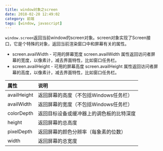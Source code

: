 ```yaml
---
title: window对象之screen
date: 2018-02-28 12:49:02
category: 前端
tags: [window, javascript]
---
```

`window.screen`返回当前window的screen对象。screen对象实现了Screen接口，它是个特殊的对象，返回当前渲染窗口中和屏幕有关的属性。
<!-- more -->
- screen.availWidth - 可用的屏幕宽度
screen.availWidth 属性返回访问者屏幕的宽度，以像素计，减去界面特性，比如窗口任务栏。
- screen.availHeight - 可用的屏幕高度
screen.availHeight 属性返回访问者屏幕的高度，以像素计，减去界面特性，比如窗口任务栏。

|属性|	说明|
|:---|:-------|
|availHeight |返回屏幕的高度（不包括Windows任务栏）|
|availWidth |返回屏幕的宽度（不包括Windows任务栏）|
|colorDepth |返回目标设备或缓冲器上的调色板的比特深度|
|height|返回屏幕的总高度|
|pixelDepth |返回屏幕的颜色分辨率（每象素的位数）|
|width |返回屏幕的总宽度|
